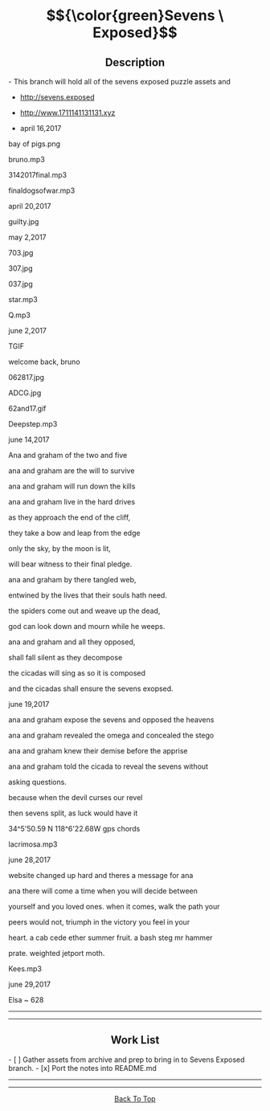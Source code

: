 <a id="top"></a>
<h1 id="centered-header" align="center">$${\color{green}Sevens \ Exposed}$$</h1>

<h2 align="center">Description</h2>
- This branch will hold all of the sevens exposed puzzle assets and 

- http://sevens.exposed
- http://www.1711141131131.xyz

 - april 16,2017



bay of pigs.png



bruno.mp3

3142017final.mp3

finaldogsofwar.mp3



april 20,2017



guilty.jpg



may 2,2017



703.jpg

307.jpg

037.jpg



star.mp3

Q.mp3



june 2,2017 

TGIF

welcome back, bruno



062817.jpg

ADCG.jpg

62and17.gif

Deepstep.mp3



june 14,2017



Ana and graham of the two and five

ana and graham are the will to survive

ana and graham will run down the kills

ana and graham live in the hard drives

as they approach the end of the cliff,

they take a bow and leap from the edge

only the sky, by the moon is lit,

will bear witness to their final pledge.

ana and graham by there tangled web,

entwined by the lives that their souls hath need. 

the spiders come out and weave up the dead,

god can look down and mourn while he weeps.

ana and graham and all they opposed,

shall fall silent as they decompose

the cicadas will sing as so it is composed

and the cicadas shall ensure the sevens exopsed.



june 19,2017



ana and graham expose the sevens and opposed the heavens

ana and graham revealed the omega and concealed the stego

ana and graham knew their demise before the apprise

ana and graham told the cicada to reveal the sevens without

asking questions.

because when the devil curses our revel

then sevens split, as luck would have it



34^5'50.59 N  118^6'22.68W  gps chords



lacrimosa.mp3



june 28,2017

website changed up hard and theres a message for ana



ana there will come a time when you will decide between

yourself and you loved ones. when it comes,  walk the path your

peers would not, triumph in the victory you feel in your

heart. a cab cede ether summer fruit. a bash steg mr hammer

prate. weighted jetport moth.



Kees.mp3 



june 29,2017



Elsa ~ 628

***
***

<h2 align="center">Work List</h2>
- [ ] Gather assets from archive and prep to bring in to Sevens Exposed branch.
- [x] Port the notes into README.md

***
***

<p align="center">
  <a href="#top">Back To Top</a>
</p>
